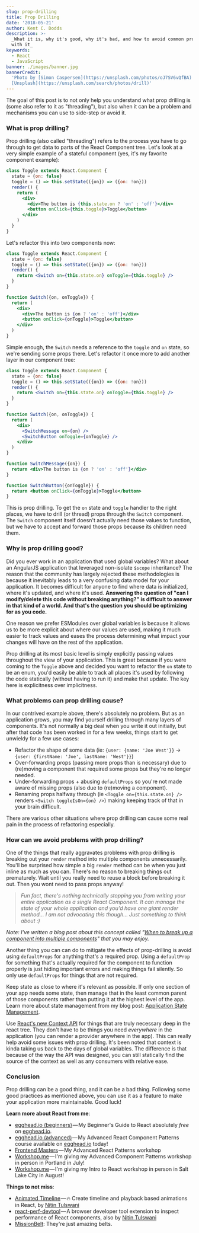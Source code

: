 ```yaml
---
slug: prop-drilling
title: Prop Drilling
date: '2018-05-21'
author: Kent C. Dodds
description: >-
  _What it is, why it's good, why it's bad, and how to avoid common problems
  with it_
keywords:
  - React
  - JavaScript
banner: ./images/banner.jpg
bannerCredit:
  'Photo by [Simon Caspersen](https://unsplash.com/photos/oJ7SV6vQfBA) on
  [Unsplash](https://unsplash.com/search/photos/drill)'
---
```


The goal of this post is to not only help you understand what prop drilling is
(some also refer to it as "threading"), but also when it can be a problem and
mechanisms you can use to side-step or avoid it.

### What is prop drilling?

Prop drilling (also called "threading") refers to the process you have to go
through to get data to parts of the React Component tree. Let's look at a very
simple example of a stateful component (yes, it's my favorite component
example):

```jsx
class Toggle extends React.Component {
  state = {on: false}
  toggle = () => this.setState(({on}) => ({on: !on}))
  render() {
    return (
      <div>
        <div>The button is {this.state.on ? 'on' : 'off'}</div>
        <button onClick={this.toggle}>Toggle</button>
      </div>
    )
  }
}
```

Let's refactor this into two components now:

```jsx
class Toggle extends React.Component {
  state = {on: false}
  toggle = () => this.setState(({on}) => ({on: !on}))
  render() {
    return <Switch on={this.state.on} onToggle={this.toggle} />
  }
}

function Switch({on, onToggle}) {
  return (
    <div>
      <div>The button is {on ? 'on' : 'off'}</div>
      <button onClick={onToggle}>Toggle</button>
    </div>
  )
}
```

Simple enough, the `Switch` needs a reference to the `toggle` and `on` state, so
we're sending some props there. Let's refactor it once more to add another layer
in our component tree:

```jsx
class Toggle extends React.Component {
  state = {on: false}
  toggle = () => this.setState(({on}) => ({on: !on}))
  render() {
    return <Switch on={this.state.on} onToggle={this.toggle} />
  }
}

function Switch({on, onToggle}) {
  return (
    <div>
      <SwitchMessage on={on} />
      <SwitchButton onToggle={onToggle} />
    </div>
  )
}

function SwitchMessage({on}) {
  return <div>The button is {on ? 'on' : 'off'}</div>
}

function SwitchButton({onToggle}) {
  return <button onClick={onToggle}>Toggle</button>
}
```

This is prop drilling. To get the `on` state and `toggle` handler to the right
places, we have to drill (or thread) props through the `Switch` component. The
`Switch` component itself doesn't actually need those values to function, but we
have to accept and forward those props because its children need them.

### Why is prop drilling good?

Did you ever work in an application that used global variables? What about an
AngularJS application that leveraged non-isolate `$scope` inheritance? The
reason that the community has largely rejected these methodologies is because it
inevitably leads to a very confusing data model for your application. It becomes
difficult for anyone to find where data is initialized, where it's updated, and
where it's used. **Answering the question of "can I modify/delete this code
without breaking anything?" is difficult to answer in that kind of a world. And
that's the question you should be optimizing for as you code.**

One reason we prefer ESModules over global variables is because it allows us to
be more explicit about where our values are used, making it much easier to track
values and eases the process determining what impact your changes will have on
the rest of the application.

Prop drilling at its most basic level is simply explicitly passing values
throughout the view of your application. This is great because if you were
coming to the `Toggle` above and decided you want to refactor the `on` state to
be an enum, you'd easily be able to track all places it's used by following the
code statically (without having to run it) and make that update. The key here is
explicitness over implicitness.

### What problems can prop drilling cause?

In our contrived example above, there's absolutely no problem. But as an
application grows, you may find yourself drilling through many layers of
components. It's not normally a big deal when you write it out initially, but
after that code has been worked in for a few weeks, things start to get unwieldy
for a few use cases:

- Refactor the shape of some data (ie: `{user: {name: 'Joe West'}}` -\>
  `{user: {firstName: 'Joe', lastName: 'West'}}`)
- Over-forwarding props (passing more props than is necessary) due to (re)moving
  a component that required some props but they're no longer needed.
- Under-forwarding props + abusing `defaultProps` so you're not made aware of
  missing props (also due to (re)moving a component).
- Renaming props halfway through (ie `<Toggle on={this.state.on} />` renders
  `<Switch toggleIsOn={on} />`) making keeping track of that in your brain
  difficult.

There are various other situations where prop drilling can cause some real pain
in the process of refactoring especially.

### How can we avoid problems with prop drilling?

One of the things that really aggravates problems with prop drilling is breaking
out your `render` method into multiple components unnecessarily. You'll be
surprised how simple a big `render` method can be when you just inline as much
as you can. There's no reason to breaking things out prematurely. Wait until you
really need to reuse a block before breaking it out. Then you wont need to pass
props anyway!

> _Fun fact, there's nothing technically stopping you from writing your entire
> application as a single React Component. It can manage the state of your whole
> application and you'd have one giant render method... I am not advocating this
> though... Just something to think about :)_

_Note: I've written a blog post about this concept called
"_[_When to break up a component into multiple components_](https://blog.kentcdodds.com/when-to-break-up-a-component-into-multiple-components-4ee75ab53bbc)_"
that you may enjoy._

Another thing you can can do to mitigate the effects of prop-drilling is avoid
using `defaultProps` for anything that's a required prop. Using a `defaultProp`
for something that's actually required for the component to function properly is
just hiding important errors and making things fail silently. So only use
`defaultProps` for things that are not required.

Keep state as close to where it's relevant as possible. If only one section of
your app needs some state, then manage that in the least common parent of those
components rather than putting it at the highest level of the app. Learn more
about state management from my blog post:
[Application State Management](https://blog.kentcdodds.com/application-state-management-66de608ccb24).

Use
[React's new Context API](https://blog.kentcdodds.com/migrating-to-reacts-new-context-api-b15dc7a31ea0)
for things that are truly necessary deep in the react tree. They don't have to
be things you need _everywhere_ in the application (you can render a provider
anywhere in the app). This can really help avoid some issues with prop drilling.
It's been noted that context is kinda taking us back to the days of global
variables. The difference is that because of the way the API was designed, you
can still statically find the source of the context as well as any consumers
with relative ease.

### Conclusion

Prop drilling can be a good thing, and it can be a bad thing. Following some
good practices as mentioned above, you can use it as a feature to make your
application more maintainable. Good luck!

**Learn more about React from me**:

- [egghead.io (beginners)](http://kcd.im/beginner-react) — My Beginner's Guide
  to React absolutely _free_ on [egghead.io](http://egghead.io/).
- [egghead.io (advanced)](http://kcd.im/advanced-react) — My Advanced React
  Component Patterns course available on [egghead.io](http://egghead.io/) today!
- [Frontend Masters](https://frontendmasters.com/courses/advanced-react-patterns/) — My
  Advanced React Patterns workshop
- [Workshop.me](https://workshop.me/2018-07-advanced-react?a=kent) — I'm giving
  my Advanced Component Patterns workshop in person in Portland in July!
- [Workshop.me](https://workshop.me/2018-08-react-intro?a=kent) — I'm giving my
  Intro to React workshop in person in Salt Lake City in August!

**Things to not miss**:

- [Animated Timeline](https://github.com/nitin42/Animated-Timeline) — 🔥 Create
  timeline and playback based animations in React, by
  [Nitin Tulswani](https://medium.com/u/9a54dad11779)
- [react-perf-devtool](https://github.com/nitin42/react-perf-devtool) — A
  browser developer tool extension to inspect performance of React components,
  also by [Nitin Tulswani](https://medium.com/u/9a54dad11779)
- [MissionBelt](https://missionbelt.com/): They're just amazing belts.
